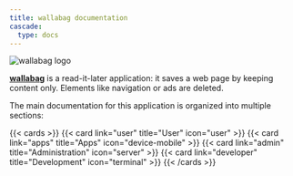 ```yaml
---
title: wallabag documentation
cascade:
  type: docs
---
```


![wallabag logo](/img/wallabag.png)

[**wallabag**](https://wallabag.org/) is a read-it-later application: it saves a web page by keeping content only. Elements like navigation or ads are deleted.

The main documentation for this application is organized into multiple sections:

{{< cards >}}
  {{< card link="user" title="User" icon="user" >}}
  {{< card link="apps" title="Apps" icon="device-mobile" >}}
  {{< card link="admin" title="Administration" icon="server" >}}
  {{< card link="developer" title="Development" icon="terminal" >}}
{{< /cards >}}
